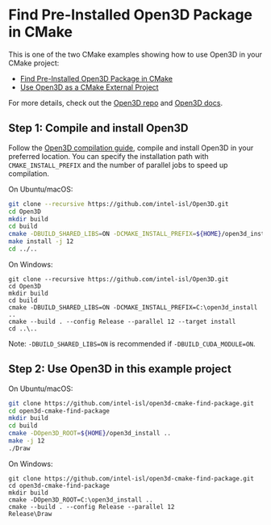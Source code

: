# Find Pre-Installed Open3D Package in CMake

This is one of the two CMake examples showing how to use Open3D in your CMake
project:

* [Find Pre-Installed Open3D Package in CMake](https://github.com/intel-isl/open3d-cmake-find-package)
* [Use Open3D as a CMake External Project](https://github.com/intel-isl/open3d-cmake-external-project)

For more details, check out the [Open3D repo](https://github.com/intel-isl/Open3D) and
[Open3D docs](http://www.open3d.org/docs/release/cpp_project.html).

## Step 1: Compile and install Open3D

Follow the [Open3D compilation guide](http://www.open3d.org/docs/release/compilation.html),
compile and install Open3D in your preferred location. You can specify the
installation path with `CMAKE_INSTALL_PREFIX` and the number of parallel jobs
to speed up compilation.

On Ubuntu/macOS:

```bash
git clone --recursive https://github.com/intel-isl/Open3D.git
cd Open3D
mkdir build
cd build
cmake -DBUILD_SHARED_LIBS=ON -DCMAKE_INSTALL_PREFIX=${HOME}/open3d_install ..
make install -j 12
cd ../..
```

On Windows:

```batch
git clone --recursive https://github.com/intel-isl/Open3D.git
cd Open3D
mkdir build
cd build
cmake -DBUILD_SHARED_LIBS=ON -DCMAKE_INSTALL_PREFIX=C:\open3d_install ..
cmake --build . --config Release --parallel 12 --target install
cd ..\..
```

Note: `-DBUILD_SHARED_LIBS=ON` is recommended if `-DBUILD_CUDA_MODULE=ON`.

## Step 2: Use Open3D in this example project

On Ubuntu/macOS:

```bash
git clone https://github.com/intel-isl/open3d-cmake-find-package.git
cd open3d-cmake-find-package
mkdir build
cd build
cmake -DOpen3D_ROOT=${HOME}/open3d_install ..
make -j 12
./Draw
```

On Windows:

```batch
git clone https://github.com/intel-isl/open3d-cmake-find-package.git
cd open3d-cmake-find-package
mkdir build
cmake -DOpen3D_ROOT=C:\open3d_install ..
cmake --build . --config Release --parallel 12
Release\Draw
```
